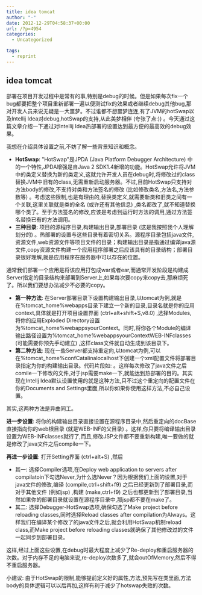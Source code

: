 ```yaml
---
title: idea tomcat
author: "-"
date: 2012-12-29T04:58:37+00:00
url: /?p=4954
categories:
  - Uncategorized

tags:
  - reprint
---
```

## idea tomcat
部署在项目开发过程中是常有的事,特别是debug的时候。但是如果每次fix一个bug都要把整个项目重新部署一遍以便测试fix的效果或者继续debug其他bug,那对开发人员来说无疑是一大噩梦。不过谁都不想噩梦连连,有了JVM的hotSwap以及Intellij Idea对debug,hotSwap的支持,从此美梦相伴 (夸张了点:)) 。今天通过这篇文章介绍一下通过对Intellij Idea热部署的设置达到最方便的最高效的debug效果。

我想在介绍具体设置之前,不妨了解一些背景知识和概念。

  * **HotSwap**: "HotSwap"是JPDA (Java Platform Debugger Architecture) 中的一个特性,JPDA增强是自Java 2 SDK1.4新增的功能。HotSwap允许将JVM中的类定义替换为新的类定义,这就允许开发人员在debug时,将修改过的class替换JVM中旧有的class,无需重新启动服务器。不过,目前HotSwap只支持对方法body的修改,不支持对类和方法签名的修改 (比如修改类名,方法名,方法参数等) 。考虑这些限制,也是有理由的,替换类定义,就需要新类和旧类之间有一个关联,这里关联就是类的全名 (或许还有其他信息) ,类名都改了,就不知道替换哪个类了。至于方法签名的修改,应该是考虑到运行时方法的调用,通过方法签名替换已有的方法调用。
  * **三种目录**: 项目的源程序目录,构建输出目录,部署目录 (这是我按照我个人理解划分的) 。热部署的设置与这些目录有着密切关系。源程序目录包括java文件,资源文件,web资源文件等项目文件的目录；构建输出目录是指通过编译java源文件,copy资源文件构建一个应用程序部署之后应该具有的目录结构；部署目录很好理解,就是应用程序在服务器中可以存在的位置。

通常我们部署一个应用是将该应用打包成war或者ear,而通常开发阶段是构建成Server指定的目录结构来部署到Server上,如果每次要copy来copy去,那麻烦死了。所以我们要想办法减少不必要的copy。

  * **第一种方法**: 在Server部署目录下设置构建输出目录,以tomcat为例,就是在%tomcat_home%webapps目录下建立一个新的目录,目录名就是你的应用context,具体就是打开项目设置界面 (ctrl+alt+shift+S,v8.0) ,选择Modules,将你的应用Exploded Directory设置为%tomcat_home%webappsyourContext。同时,将你各个Module的编译输出路径设置为%tomcat_home%webappsyourContextWEB-INFclasses (可能需要你预先手动建立) ,这样class文件就自动生成到该目录下。
  * **第二种方法**: 现在一些Server都支持重定向,以tomcat为例,可以在%tomcat_home%confCatalinalocalhost下创建一个xml配置文件将部署目录指定为你的构建输出目录。代码片段如: <Context path="/myApp" docBase="D:workspacemyProjectoutexplodedmyApp" />。这样每次修改了java文件之后comile一下修改的文件,对于jsp需要make一下,就能达到热部署的目的。其实现在Intellj Idea默认设置使用的就是这种方法,只不过这个重定向的配置文件在你的Documents and Settings里面,所以你如果你使用这样方法,不必自己设置。

其实,这两种方法是异曲同工。

**进一步设置**: 将你的构建输出目录直接设置在源程序目录中,然后重定向的docBase直接指向你的web根目录 (就是WEB-INF的父目录) 。这样,你只要将编译输出目录设置为WEB-INFclasses就行了,而且,修改JSP文件都不要重新构建,唯一要做的就是修改了java文件之后compile一下。

**再进一步设置**: 打开Setting界面 (ctrl+alt+S) ,然后

  * 其一: 选择Compiler选项,在Deploy web application to servers after compilatoin下勾选Never,为什么选Never？因为根据我们上面的设置,对于java文件的修改,编译 (compile,ctrl+shift+f9) 之后已经更新到了部署目录,而对于其他文件 (例如jsp) ,构建 (make,ctrl+f9) 之后也都更新到了部署目录,当然如果你的部署目录就设置在源程序目录中,那jsp都不要在make了。
  * 其二: 选择Debugger-HotSwap选项,确保勾选了Make project before reloading classes,同时选择Reload classes after compilation为Always。这样我们在编译某个修改了的java文件之后,就会利用HotSwap机制reload class,而Make project before reloading classes就确保了其他修改过的文件一起同步到部署目录。

这样,经过上面这些设置,在debug时最大程度上减少了Re-deploy和重启服务器的次数。对于内存不足的电脑来说,re-deploy次数多了,就会outOfMemory,然后不得不重启服务器。

小建议: 由于HotSwap的限制,能够提前定义好的属性,方法,预先写在类里面,方法body的具体逻辑可以以后再加,这样有利于减少了hotswap失败的次数。